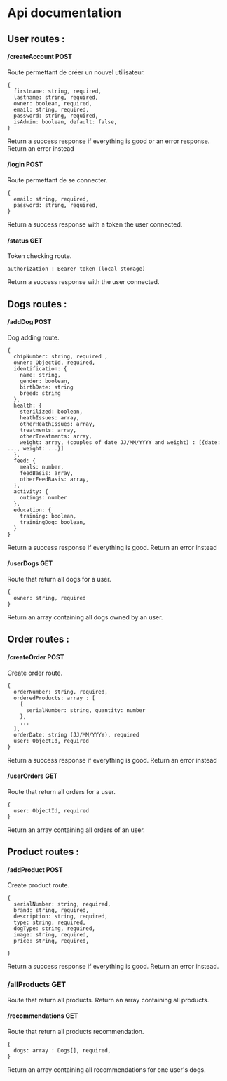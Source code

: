 # Api documentation

## User routes :

#### /createAccount POST

Route permettant de créer un nouvel utilisateur.

```
{
  firstname: string, required,
  lastname: string, required,
  owner: boolean, required,
  email: string, required,
  password: string, required,
  isAdmin: boolean, default: false,
}
```

Return a success response if everything is good or an error response. Return an error instead

#### /login POST

Route permettant de se connecter.

```
{
  email: string, required,
  password: string, required,
}
```

Return a success response with a token the user connected.

#### /status GET

Token checking route.

```
authorization : Bearer token (local storage)
```

Return a success response with the user connected.

## Dogs routes :

#### /addDog POST

Dog adding route.

```
{
  chipNumber: string, required ,
  owner: ObjectId, required,
  identification: {
    name: string,
    gender: boolean,
    birthDate: string
    breed: string
  },
  health: {
    sterilized: boolean,
    heathIssues: array,
    otherHeathIssues: array,
    treatments: array,
    otherTreatments: array,
    weight: array, (couples of date JJ/MM/YYYY and weight) : [{date: ..., weight: ...}]
  },
  feed: {
    meals: number,
    feedBasis: array,
    otherFeedBasis: array,
  },
  activity: {
    outings: number
  },
  education: {
    training: boolean,
    trainingDog: boolean,
  }
}
```
Return a success response if everything is good. 
Return an error instead

#### /userDogs GET

Route that return all dogs for a user.

```
{
  owner: string, required
}
```

Return an array containing all dogs owned by an user.

## Order routes :

#### /createOrder POST

Create order route.

```
{
  orderNumber: string, required,
  orderedProducts: array : [
    {
      serialNumber: string, quantity: number
    },
    ...
  ],
  orderDate: string (JJ/MM/YYYY), required
  user: ObjectId, required
}
```
Return a success response if everything is good. 
Return an error instead

#### /userOrders GET

Route that return all orders for a user.

```
{
  user: ObjectId, required
}
```
Return an array containing all orders of an user.

## Product routes :

#### /addProduct POST

Create product route.

```
{
  serialNumber: string, required,
  brand: string, required,
  description: string, required,
  type: string, required,
  dogType: string, required,
  image: string, required,
  price: string, required,

}
```
Return a success response if everything is good. 
Return an error instead.

### /allProducts GET

Route that return all products.
Return an array containing all products.

#### /recommendations GET

Route that return all products recommendation.

```
{
  dogs: array : Dogs[], required,
}
```

Return an array containing all recommendations for one user's dogs.